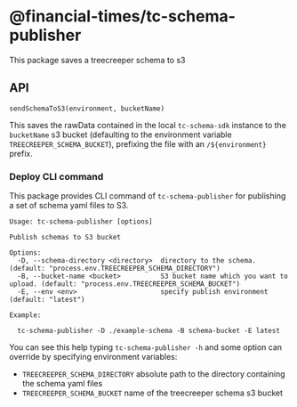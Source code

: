# @financial-times/tc-schema-publisher

This package saves a treecreeper schema to s3

## API

`sendSchemaToS3(environment, bucketName)`

This saves the rawData contained in the local `tc-schema-sdk` instance to the `bucketName` s3 bucket (defaulting to the environment variable `TREECREEPER_SCHEMA_BUCKET`), prefixing the file with an `/${environment}` prefix.

### Deploy CLI command

This package provides CLI command of `tc-schema-publisher` for publishing a set of schema yaml files to S3.

```
Usage: tc-schema-publisher [options]

Publish schemas to S3 bucket

Options:
  -D, --schema-directory <directory>  directory to the schema. (default: "process.env.TREECREEPER_SCHEMA_DIRECTORY")
  -B, --bucket-name <bucket>          S3 bucket name which you want to upload. (default: "process.env.TREECREEPER_SCHEMA_BUCKET")
  -E, --env <env>                     specify publish environment (default: "latest")

Example:

  tc-schema-publisher -D ./example-schema -B schema-bucket -E latest
```

You can see this help typing `tc-schema-publisher -h` and some option can override by specifying environment variables:

-   `TREECREEPER_SCHEMA_DIRECTORY` absolute path to the directory containing the schema yaml files
-   `TREECREEPER_SCHEMA_BUCKET` name of the treecreeper schema s3 bucket

